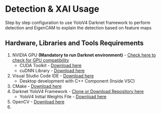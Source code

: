 #  Detection & XAI Usage
Step by step configuration to use YoloV4 Darknet framework to perform detection and EigenCAM to explain the detection based on feature maps

## Hardware, Libraries and Tools Requirements
1. NVIDIA GPU **(Mandatory to run Darknet environment)** - [Check here to check for GPU compatibility](https://developer.nvidia.com/cuda-gpus)
    * CUDA Toolkit - [Download here](https://developer.nvidia.com/cuda-downloads)
    * cuDNN Library - [Download here](https://developer.nvidia.com/cudnn-downloads)
2. Visual Studio Code IDE - [Download here](https://visualstudio.microsoft.com/)
    * Desktop development with C++ Component (Inside VSC)
3. CMake - [Download here](https://cmake.org/download/)
4. Darknet YoloV4 Framework - [Clone or Download Repository here](https://github.com/AlexeyAB/darknet)
    * YoloV4 Initial Weights File - [Download here](https://www.youtube.com/redirect?event=video_description&redir_token=QUFFLUhqbU91Nmt1ai0xXy0zV3Y1YXNPREVVNS1FbHVDZ3xBQ3Jtc0tsT1lCanMtbjhCNC16c0JnN3A3NTcxR2F5T211UzZ0cERCZV9tdElfd3pNNnoxYTVzdmtQZkJrb2dqWFY0ejhWd3BGNEFiWHNWbVFReXYzLWd0VU85X0U3ZV9wOHljeVZJTk5oNVRVVEhYQWh0XzY3TQ&q=https%3A%2F%2Fgithub.com%2FAlexeyAB%2Fdarknet%2Freleases%2Fdownload%2Fdarknet_yolo_v3_optimal%2Fyolov4.weights&v=WK_2bpWj35A)
5. OpenCV - [Download here](https://opencv.org/releases/)
6. 
